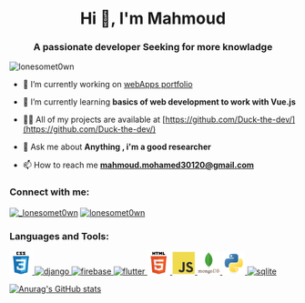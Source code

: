 <h1 align="center">Hi 👋, I'm Mahmoud</h1>
<h3 align="center">A passionate developer Seeking for more knowladge</h3>

<p align="left"> <img src="https://komarev.com/ghpvc/?username=lonesomet0wn&label=Profile%20views&color=0e75b6&style=flat" alt="lonesomet0wn" /> </p>

- 🔭 I’m currently working on [webApps portfolio](https://github.com/Duck-the-dev/webApps-portfolio)

- 🌱 I’m currently learning **basics of web development to work with Vue.js**

- 👨‍💻 All of my projects are available at [https://github.com/Duck-the-dev/](https://github.com/Duck-the-dev/)

- 💬 Ask me about **Anything , i'm a good researcher**

- 📫 How to reach me **mahmoud.mohamed30120@gmail.com**

<h3 align="left">Connect with me:</h3>
<p align="left">
<a href="https://twitter.com/_lonesomet0wn" target="blank"><img align="center" src="https://raw.githubusercontent.com/rahuldkjain/github-profile-readme-generator/master/src/images/icons/Social/twitter.svg" alt="_lonesomet0wn" height="30" width="40" /></a>
<a href="https://instagram.com/lonesomet0wn" target="blank"><img align="center" src="https://raw.githubusercontent.com/rahuldkjain/github-profile-readme-generator/master/src/images/icons/Social/instagram.svg" alt="lonesomet0wn" height="30" width="40" /></a>
</p>

<h3 align="left">Languages and Tools:</h3>
<p align="left"> <a href="https://www.w3schools.com/css/" target="_blank" rel="noreferrer"> <img src="https://raw.githubusercontent.com/devicons/devicon/master/icons/css3/css3-original-wordmark.svg" alt="css3" width="40" height="40"/> </a> <a href="https://www.djangoproject.com/" target="_blank" rel="noreferrer"> <img src="https://static.djangoproject.com/img/logos/django-logo-negative.svg" alt="django" width="60" height="60"/> </a>  <a href="https://firebase.google.com/" target="_blank" rel="noreferrer"> <img src="https://www.vectorlogo.zone/logos/firebase/firebase-icon.svg" alt="firebase" width="40" height="40"/> </a> <a href="https://flutter.dev" target="_blank" rel="noreferrer"> <img src="https://www.vectorlogo.zone/logos/flutterio/flutterio-icon.svg" alt="flutter" width="40" height="40"/> </a> <a href="https://www.w3.org/html/" target="_blank" rel="noreferrer"> <img src="https://raw.githubusercontent.com/devicons/devicon/master/icons/html5/html5-original-wordmark.svg" alt="html5" width="40" height="40"/> </a> <a href="https://developer.mozilla.org/en-US/docs/Web/JavaScript" target="_blank" rel="noreferrer"> <img src="https://raw.githubusercontent.com/devicons/devicon/master/icons/javascript/javascript-original.svg" alt="javascript" width="40" height="40"/> </a> <a href="https://www.mongodb.com/" target="_blank" rel="noreferrer"> <img src="https://raw.githubusercontent.com/devicons/devicon/master/icons/mongodb/mongodb-original-wordmark.svg" alt="mongodb" width="40" height="40"/> </a>  <a href="https://www.python.org" target="_blank" rel="noreferrer"> <img src="https://raw.githubusercontent.com/devicons/devicon/master/icons/python/python-original.svg" alt="python" width="40" height="40"/> </a> <a href="https://www.sqlite.org/" target="_blank" rel="noreferrer"> <img src="https://www.vectorlogo.zone/logos/sqlite/sqlite-icon.svg" alt="sqlite" width="40" height="40"/> </a> </p>

[![Anurag's GitHub stats](https://github-readme-stats.vercel.app/api?username=Duck-the-dev&show_icons=true&theme=radical)](https://github.com/anuraghazra/github-readme-stats)

